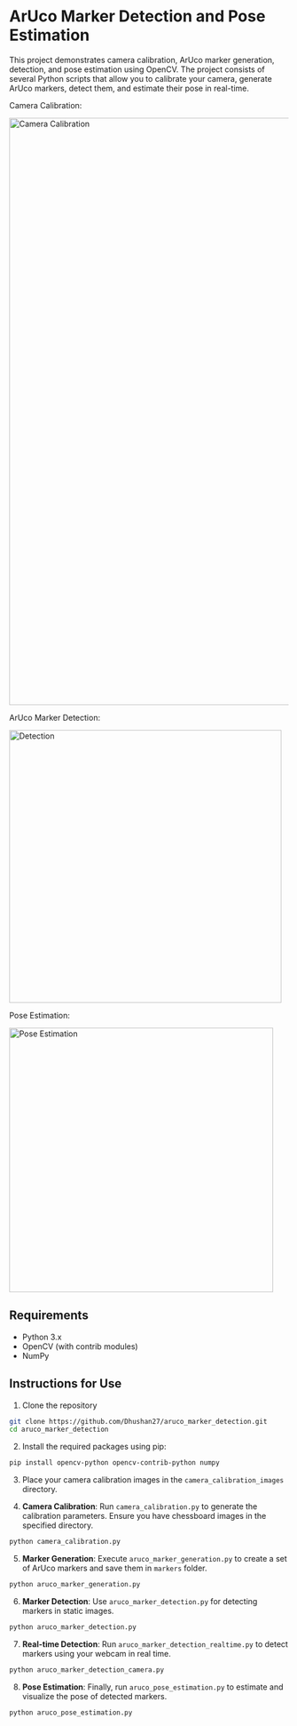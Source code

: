 # ArUco Marker Detection and Pose Estimation

This project demonstrates camera calibration, ArUco marker generation, detection, and pose estimation using OpenCV. The project consists of several Python scripts that allow you to calibrate your camera, generate ArUco markers, detect them, and estimate their pose in real-time.

Camera Calibration:

<img width="1057" alt="Camera Calibration" src="https://github.com/user-attachments/assets/087279b8-951b-4c7f-ac85-8316316b564c">

ArUco Marker Detection:

<img width="491" alt="Detection" src="https://github.com/user-attachments/assets/4b0b9431-295a-4da6-adf7-b0e972f0008d">

Pose Estimation:

<img width="476" alt="Pose Estimation" src="https://github.com/user-attachments/assets/427f6df0-5a5f-4584-b5a4-f090364db016">

## Requirements

- Python 3.x
- OpenCV (with contrib modules)
- NumPy

## Instructions for Use

1. Clone the repository

```bash
git clone https://github.com/Dhushan27/aruco_marker_detection.git
cd aruco_marker_detection
```

2. Install the required packages using pip:

```bash
pip install opencv-python opencv-contrib-python numpy
```

3. Place your camera calibration images in the `camera_calibration_images` directory.

4. **Camera Calibration**: Run `camera_calibration.py` to generate the calibration parameters. Ensure you have chessboard images in the specified directory.

```bash
python camera_calibration.py
```
  
5. **Marker Generation**: Execute `aruco_marker_generation.py` to create a set of ArUco markers and save them in `markers` folder.

```bash
python aruco_marker_generation.py
```

6. **Marker Detection**: Use `aruco_marker_detection.py` for detecting markers in static images.

```bash
python aruco_marker_detection.py
```

7. **Real-time Detection**: Run `aruco_marker_detection_realtime.py` to detect markers using your webcam in real time.

```bash
python aruco_marker_detection_camera.py
```

8. **Pose Estimation**: Finally, run `aruco_pose_estimation.py` to estimate and visualize the pose of detected markers.

```bash
python aruco_pose_estimation.py
```
